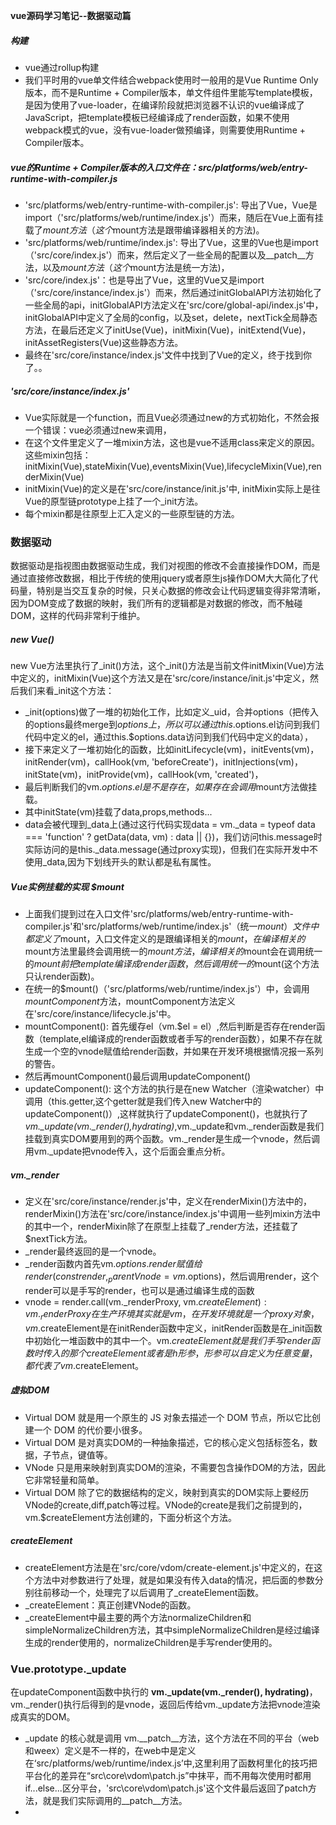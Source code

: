 **vue源码学习笔记--数据驱动篇**
##### 构建
+ vue通过rollup构建
+ 我们平时用的vue单文件结合webpack使用时一般用的是Vue Runtime Only版本，而不是Runtime + Compiler版本，单文件组件里能写template模板，是因为使用了vue-loader，在编译阶段就把浏览器不认识的vue编译成了JavaScript，把template模板已经编译成了render函数，如果不使用webpack模式的vue，没有vue-loader做预编译，则需要使用Runtime + Compiler版本。
##### vue的Runtime + Compiler版本的入口文件在：src/platforms/web/entry-runtime-with-compiler.js
+ 'src/platforms/web/entry-runtime-with-compiler.js': 导出了Vue，Vue是import（'src/platforms/web/runtime/index.js'）而来，随后在Vue上面有挂载了$mount方法（这个$mount方法是跟带编译器相关的方法)。
+ 'src/platforms/web/runtime/index.js': 导出了Vue，这里的Vue也是import（'src/core/index.js'）而来，然后定义了一些全局的配置以及__patch__方法，以及$mount方法（这个$mount方法是统一方法)，
+ 'src/core/index.js'：也是导出了Vue，这里的Vue又是import（'src/core/instance/index.js'）而来，然后通过initGlobalAPI方法初始化了一些全局的api，initGlobalAPI方法定义在'src/core/global-api/index.js'中，initGlobalAPI中定义了全局的config，以及set，delete，nextTick全局静态方法，在最后还定义了initUse(Vue)，initMixin(Vue)，initExtend(Vue)，initAssetRegisters(Vue)这些静态方法。
+ 最终在'src/core/instance/index.js'文件中找到了Vue的定义，终于找到你了。。
##### 'src/core/instance/index.js'
+ Vue实际就是一个function，而且Vue必须通过new的方式初始化，不然会报一个错误：vue必须通过new来调用，
+ 在这个文件里定义了一堆mixin方法，这也是vue不适用class来定义的原因。这些mixin包括：initMixin(Vue),stateMixin(Vue),eventsMixin(Vue),lifecycleMixin(Vue),renderMixin(Vue)
+ initMixin(Vue)的定义是在'src/core/instance/init.js'中, initMixin实际上是往Vue的原型链prototype上挂了一个_init方法。
+ 每个mixin都是往原型上汇入定义的一些原型链的方法。
### 数据驱动
数据驱动是指视图由数据驱动生成，我们对视图的修改不会直接操作DOM，而是通过直接修改数据，相比于传统的使用jquery或者原生js操作DOM大大简化了代码量，特别是当交互复杂的时候，只关心数据的修改会让代码逻辑变得非常清晰，因为DOM变成了数据的映射，我们所有的逻辑都是对数据的修改，而不触碰DOM，这样的代码非常利于维护。
##### new Vue()
new Vue方法里执行了_init()方法，这个_init()方法是当前文件initMixin(Vue)方法中定义的，initMixin(Vue)这个方法又是在'src/core/instance/init.js'中定义，然后我们来看_init这个方法：
+ _init(options)做了一堆的初始化工作，比如定义_uid，合并options（把传入的options最终merge到$options上，所以可以通过this.$options.el访问到我们代码中定义的el，通过this.$options.data访问到我们代码中定义的data），
+ 接下来定义了一堆初始化的函数，比如initLifecycle(vm)，initEvents(vm)，initRender(vm)，callHook(vm, 'beforeCreate')，initInjections(vm)，initState(vm)，initProvide(vm)，callHook(vm, 'created')，
+ 最后判断我们的vm.$options.el是不是存在，如果存在会调用$mount方法做挂载。
+ 其中initState(vm)挂载了data,props,methods...
+ data会被代理到_data上(通过这行代码实现data = vm._data = typeof data === 'function' ? getData(data, vm) : data || {})，我们访问this.message时实际访问的是this._data.message(通过proxy实现)，但我们在实际开发中不使用_data,因为下划线开头的默认都是私有属性。
##### Vue实例挂载的实现 $mount
+ 上面我们提到过在入口文件'src/platforms/web/entry-runtime-with-compiler.js'和'src/platforms/web/runtime/index.js'（统一$mount）文件中都定义了$mount，入口文件定义的是跟编译相关的$mount，在编译相关的$mount方法里最终会调用统一的$mount方法，编译相关的$mount会在调用统一的$mount前把template编译成render函数，然后调用统一的$mount(这个方法只认render函数)。
+ 在统一的$mount()（'src/platforms/web/runtime/index.js'）中，会调用*mountComponent*方法，mountComponent方法定义在'src/core/instance/lifecycle.js'中。
+ mountComponent(): 首先缓存el（vm.$el = el）,然后判断是否存在render函数（template,el编译成的render函数或者手写的render函数），如果不存在就生成一个空的vnode赋值给render函数，并如果在开发环境根据情况报一系列的警告。
+ 然后再mountComponent()最后调用updateComponent()
+ updateComponent(): 这个方法的执行是在new Watcher（渲染watcher）中调用（this.getter,这个getter就是我们传入new Watcher中的updateComponent()）,这样就执行了updateComponent()，也就执行了*vm._update(vm._render(),hydrating)*,vm._update和vm._render函数是我们挂载到真实DOM要用到的两个函数。vm._render是生成一个vnode，然后调用vm._update把vnode传入，这个后面会重点分析。
##### vm._render
+ 定义在'src/core/instance/render.js'中，定义在renderMixin()方法中的，renderMixin()方法在'src/core/instance/index.js'中调用一些列mixin方法中的其中一个，renderMixin除了在原型上挂载了_render方法，还挂载了$nextTick方法。
+ _render最终返回的是一个vnode。
+ _render函数内首先vm.$options.render赋值给render(const { render, _parentVnode } = vm.$options)，然后调用render，这个render可以是手写的render，也可以是通过编译生成的函数
+ vnode = render.call(vm._renderProxy, vm.$createElement): vm._renderProxy在生产环境其实就是vm，在开发环境就是一个proxy对象，vm.$createElement是在initRender函数中定义，initRender函数是在_init函数中初始化一堆函数中的其中一个。vm.$createElement就是我们手写render函数时传入的那个createElement或者是h形参，形参可以自定义为任意变量，都代表了vm.$createElement。
##### 虚拟DOM
+ Virtual DOM 就是用一个原生的 JS 对象去描述一个 DOM 节点，所以它比创建一个 DOM 的代价要小很多。
+ Virtual DOM 是对真实DOM的一种抽象描述，它的核心定义包括标签名，数据，子节点，键值等。
+ VNode 只是用来映射到真实DOM的渲染，不需要包含操作DOM的方法，因此它非常轻量和简单。
+ Virtual DOM 除了它的数据结构的定义，映射到真实的DOM实际上要经历VNode的create,diff,patch等过程。VNode的create是我们之前提到的，vm.$createElement方法创建的，下面分析这个方法。
##### createElement
+ createElement方法是在'src/core/vdom/create-element.js'中定义的，在这个方法中对参数进行了处理，就是如果没有传入data的情况，把后面的参数分别往前移动一个，处理完了以后调用了_createElement函数。
+ _createElement：真正创建VNode的函数。 
+ _createElement中最主要的两个方法normalizeChildren和simpleNormalizeChildren方法，其中simpleNormalizeChildren是经过编译生成的render使用的，normalizeChildren是手写render使用的。
### Vue.prototype._update
在updateComponent函数中执行的 **vm._update(vm._render(), hydrating)**，vm._render()执行后得到的是vnode，返回后传给vm._update方法把vnode渲染成真实的DOM。
+ _update 的核心就是调用 vm.__patch__方法，这个方法在不同的平台（web和weex）定义是不一样的，在web中是定义在‘src/platforms/web/runtime/index.js’中,这里利用了函数柯里化的技巧把平台化的差异在“src\core\vdom\patch.js”中抹平，而不用每次使用时都用if...else...区分平台，'src\core\vdom\patch.js'这个文件最后返回了patch方法，就是我们实际调用的__patch__方法。
+ 

